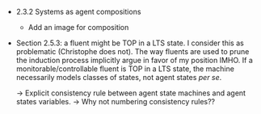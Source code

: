 * 2.3.2 Systems as agent compositions

  * Add an image for composition
  
* Section 2.5.3: a fluent might be TOP in a LTS state. I consider this
  as problematic (Christophe does not). The way fluents are used to prune 
  the induction process implicitly argue in favor of my position IMHO. If 
  a monitorable/controllable fluent is TOP in a LTS state, the machine 
  necessarily models classes of states, not agent states _per se_.

  -> Explicit consistency rule between agent state machines and agent states
     variables. 
  -> Why not numbering consistency rules??

